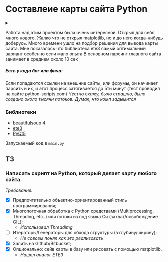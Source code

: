 # Составлеие карты сайта Python

<details>
  <summary></summary>
<img src="testing/mem.webp" alt="mem" style="zoom:25%;" />
</details>

Работа над этим проектом была очень интересной. Открыл для себя много нового. Жалко что не открыл matplotlib, но и до него когда-нибудь доберусь.
Много времени ушло на подбор решения для вывода карты сайта. Мне показалось что библиотека ete3 самый оптимальный вариант особенно если мало опыта
В основном парсинг главного сайта занимает в среднем около 10 сек
##### Есть у кода баг или фича:
Если попадаются ссылки на внешние сайты, или форумы, он начинает парсить и их, и этот процесс затягивается до 5ти минут (тест проводил на сайте python-scripts.com) _Честно скажу, было страшно, было создано около тысячи потоков. Думал, что комп задымится_


### Библиотеки
- [beautifulsoup 4](https://www.crummy.com/software/BeautifulSoup/)
- [ete3](http://etetoolkit.org)
- [PyQt5](https://www.riverbankcomputing.com/software/pyqt/intro)

Запускаемый код в `main.py`

## ТЗ

### Написать скрипт на Python, который делает карту любого сайта.

_Требования:_

- [x] Предпочтительно объектно-ориентированный стиль программирования;
- [x] Многопоточная обработка с Python средствами (Multiprocessing, Threading, etc..) или потоки из под языка Си (захват/освобождение GIL);
    - _Использовал Threadimg_
- [ ] Итераторы/Генераторы для обхода структуры (в глубину/ширину);
    - _Не совсем понял как это реализовать_
- [x] Залить на Github/Bitbucket;
- [x] Опционально: сейв карты в базу или рисовать с помощью matplotlib.
    - _Нашел аналог ETE3_